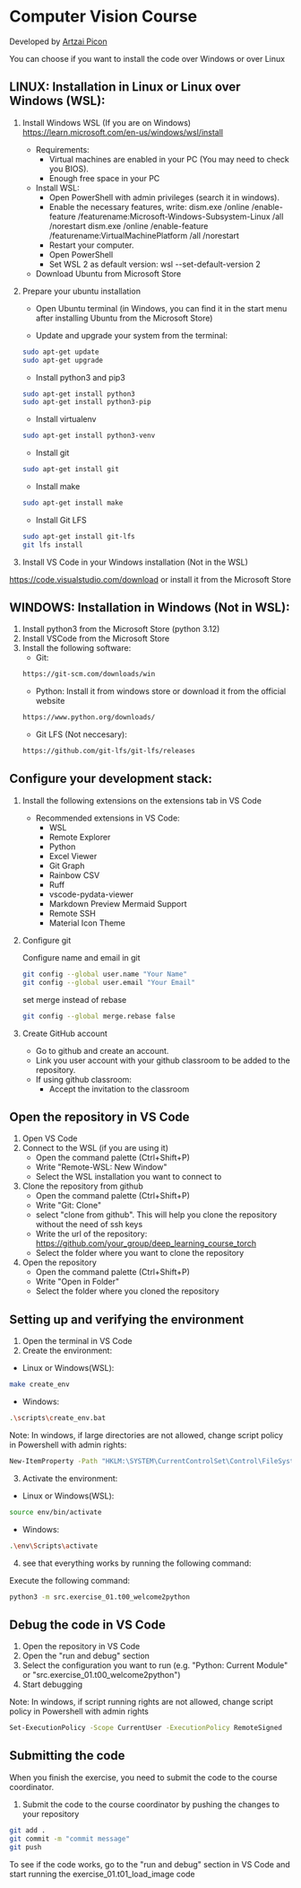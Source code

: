 # Computer Vision Course
Developed by [Artzai Picon](https://github.com/samtzai)


You can choose if you want to install the code over Windows or over Linux


## LINUX: Installation in Linux or Linux over Windows (WSL):

1) Install Windows WSL (If you are on Windows)
https://learn.microsoft.com/en-us/windows/wsl/install

    - Requirements:
        - Virtual machines are enabled in your PC (You may need to check you BIOS).
        - Enough free space in your PC
    - Install WSL:
        - Open PowerShell with admin privileges (search it in windows).
        - Enable the necessary features, write:
            dism.exe /online /enable-feature /featurename:Microsoft-Windows-Subsystem-Linux /all /norestart
            dism.exe /online /enable-feature /featurename:VirtualMachinePlatform /all /norestart
        - Restart your computer.
        - Open PowerShell
        - Set WSL 2 as default version:
            wsl --set-default-version 2
    - Download Ubuntu from Microsoft Store


2) Prepare your ubuntu installation
    - Open Ubuntu terminal (in Windows, you can find it in the start menu after installing Ubuntu from the Microsoft Store)

    - Update and upgrade your system from the terminal:
    ```bash
    sudo apt-get update
    sudo apt-get upgrade
    ```
    - Install python3 and pip3
    ```bash
    sudo apt-get install python3
    sudo apt-get install python3-pip
    ```
    - Install virtualenv
    ```bash
    sudo apt-get install python3-venv
    ```
    - Install git
    ```bash
    sudo apt-get install git
    ```
    - Install make
    ```bash
    sudo apt-get install make
    ```
    - Install Git LFS
    ```bash
    sudo apt-get install git-lfs
    git lfs install
    ```

  
3) Install VS Code in your Windows installation (Not in the WSL)

https://code.visualstudio.com/download or install it from the Microsoft Store

## WINDOWS: Installation in Windows (Not in WSL):

1) Install python3 from the Microsoft Store (python 3.12)
2) Install VSCode from the Microsoft Store
3) Install the following software:
    - Git: 
    ```bash
    https://git-scm.com/downloads/win
    ```
    - Python: Install it from windows store or download it from the official website
    ```bash
    https://www.python.org/downloads/
    ```
    - Git LFS (Not neccesary):
    ```bash
    https://github.com/git-lfs/git-lfs/releases
    ```

## Configure your development stack:

1) Install the following extensions on the extensions tab in VS Code    
    - Recommended extensions in VS Code:
        - WSL
        - Remote Explorer
        - Python
        - Excel Viewer
        - Git Graph
        - Rainbow CSV
        - Ruff
        - vscode-pydata-viewer
        - Markdown Preview Mermaid Support
        - Remote SSH
        - Material Icon Theme

2) Configure git
   
    Configure name and email in git
    ```bash
    git config --global user.name "Your Name"
    git config --global user.email "Your Email"
    ```

    set merge instead of rebase
    ```bash
    git config --global merge.rebase false
    ```

3) Create GitHub account
    - Go to github and create an account.
    - Link you user account with your github classroom to be added to the repository.
    - If using github classroom:
        - Accept the invitation to the classroom


<!-- 4) Create a ssh key and add it to your GitHub account

    - Open a terminal in your Ubuntu installation
    - Create a new ssh key
    ```bash
    ssh-keygen -t rsa -b 4096 -C "" -f ~/.ssh/id_rsa
    ```
    - Add the public key to your GitHub account
    ```bash
    cat ~/.ssh/id_rsa.pub
    ```
    - Copy the output and paste it in your GitHub account (Settings -> SSH and GPG keys -> New SSH key)
 
5) Clone the repository

    - Open a terminal in your Ubuntu installation
    - Create and navigate to the desired directory. For example: 
    ```bash
     mkdir ~/TAIA
     cd ~/TAIA
    ``` 
    - Clone the repository
    ```bash
    git clone https://github.com/your-username/deep_learning_course_torch.git
    ``` -->

## Open the repository in VS Code

1) Open VS Code
2) Connect to the WSL (if you are using it)
    - Open the command palette (Ctrl+Shift+P)
    - Write "Remote-WSL: New Window"
    - Select the WSL installation you want to connect to
3) Clone the repository from github
    - Open the command palette (Ctrl+Shift+P)
    - Write "Git: Clone"
    - select "clone from github". This will help you clone the repository without the need of ssh keys
    - Write the url of the repository: https://github.com/your_group/deep_learning_course_torch
    - Select the folder where you want to clone the repository
3) Open the repository
    - Open the command palette (Ctrl+Shift+P)
    - Write "Open in Folder"
    - Select the folder where you cloned the repository

## Setting up and verifying the environment

1) Open the terminal in VS Code
2) Create the environment:
- Linux or Windows(WSL):
```bash
make create_env
```
- Windows:
```bash
.\scripts\create_env.bat
```
Note: In windows, if large directories are not allowed, change script policy in Powershell with admin rights:

```bash
New-ItemProperty -Path "HKLM:\SYSTEM\CurrentControlSet\Control\FileSystem" ` -Name "LongPathsEnabled" -Value 1 -PropertyType DWORD -Force
```


3) Activate the environment:
- Linux or Windows(WSL):
```bash
source env/bin/activate
```
- Windows:
```bash
.\env\Scripts\activate
```
<!-- 
4) Add output folder to git LFS (not required)

    We need to add the output folder to git LFS (git storage for large binary files) to avoid pushing the output folder to GitHub.

    - linux or WSL:
    ```bash
    make update_output_dir
    ```
    - windows:
    ```bash
	@echo "Updating output directory..."
	git lfs track outs/**
	git add .gitattributes
    ``` -->



4) see that everything works by running the following command:

Execute the following command:
```bash
python3 -m src.exercise_01.t00_welcome2python
```


## Debug the code in VS Code

1) Open the repository in VS Code
2) Open the "run and debug" section
3) Select the configuration you want to run (e.g. "Python: Current Module" or "src.exercise_01.t00_welcome2python")
4) Start debugging

Note: In windows, if script running rights are not allowed, change script policy in Powershell with admin rights

```bash
Set-ExecutionPolicy -Scope CurrentUser -ExecutionPolicy RemoteSigned
```


## Submitting the code

When you finish the exercise, you need to submit the code to the course coordinator.

1) Submit the code to the course coordinator by pushing the changes to your repository
```bash
git add .
git commit -m "commit message"
git push
```

To see if the code works, go to the "run and debug" section in VS Code and start running the exercise_01.t01_load_image code
 



